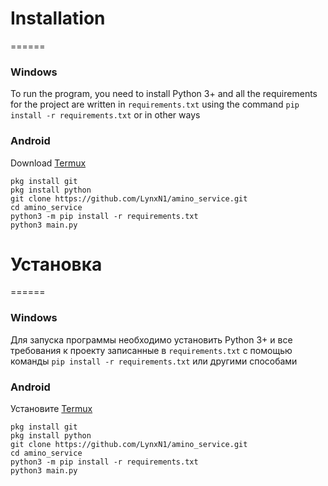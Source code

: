 ﻿# Installation
======
### Windows
To run the program, you need to install Python 3+ and all the requirements for the project are written in `requirements.txt` using the command `pip install -r requirements.txt` or in other ways

### Android
Download [Termux](https://play.google.com/store/apps/details?id=com.termux)
```
pkg install git
pkg install python
git clone https://github.com/LynxN1/amino_service.git
cd amino_service
python3 -m pip install -r requirements.txt
python3 main.py
```

# Установка
======
### Windows
Для запуска программы необходимо установить Python 3+ и все требования к проекту записанные в `requirements.txt` с помощью команды `pip install -r requirements.txt` или другими способами

### Android
Установите [Termux](https://play.google.com/store/apps/details?id=com.termux)
```
pkg install git
pkg install python
git clone https://github.com/LynxN1/amino_service.git
cd amino_service
python3 -m pip install -r requirements.txt
python3 main.py
```